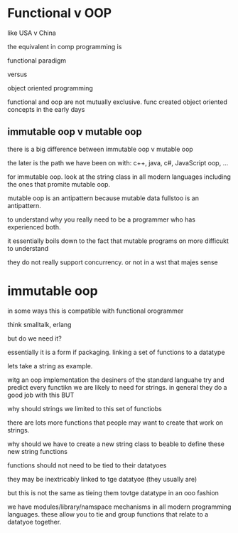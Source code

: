 # Functional v OOP

like USA v China

the equivalent in comp programming is

functional paradigm

versus

object oriented programming


functional and oop are not mutually exclusive.
func created object oriented concepts in the early days

## immutable oop v mutable oop

there is a big difference between immutable oop v mutable oop

the later is the path we have been on with:
c++, java, c#, JavaScript oop, ...


for immutable oop. look at the string class in all modern languages
including the ones that promite mutable oop.


mutable oop is an antipattern because mutable data fullstoo
is an antipattern.

to understand why you really need to be a programmer
who has experienced both.

it essentially boils down to the fact that mutable programs 
on more difficukt to understand

they do not really support concurrency. or not in a wst that majes sense


# immutable oop

in some ways this is compatible with functional orogrammer

think smalltalk, erlang


but do we need it?

essentially it is a form if packaging. 
linking a set of functions to a datatype

lets take a string as example.

witg an oop implementation the desiners of
the standard languahe try and predict every functikn we
are likely to need for strings. in general they do
a good job with this BUT

why should strings we limited to this set of functiobs

there are lots more functions that people may
want to create that work on strings.

why should we have to create a new string class to
beable to define these new string functions


functions should not need to be tied to their datatyoes

they may be inextricably linked to tge datatyoe (they usually are)

but this is not the same as tieing them tovtge datatype
in an ooo fashion

we have modules/library/namspace mechanisms in all modern 
programming languages. these allow you to tie and group
functions that relate to a datatyoe together.

